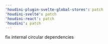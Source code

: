 ```yaml
---
'houdini-plugin-svelte-global-stores': patch
'houdini-svelte': patch
'houdini-react': patch
'houdini': patch
---
```


fix internal circular dependencies
